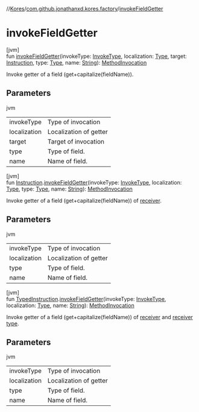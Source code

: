 //[Kores](../../index.md)/[com.github.jonathanxd.kores.factory](index.md)/[invokeFieldGetter](invoke-field-getter.md)

# invokeFieldGetter

[jvm]\
fun [invokeFieldGetter](invoke-field-getter.md)(invokeType: [InvokeType](../com.github.jonathanxd.kores.base/-invoke-type/index.md), localization: [Type](https://docs.oracle.com/javase/8/docs/api/java/lang/reflect/Type.html), target: [Instruction](../com.github.jonathanxd.kores/-instruction/index.md), type: [Type](https://docs.oracle.com/javase/8/docs/api/java/lang/reflect/Type.html), name: [String](https://kotlinlang.org/api/latest/jvm/stdlib/kotlin/-string/index.html)): [MethodInvocation](../com.github.jonathanxd.kores.base/-method-invocation/index.md)

Invoke getter of a field (get+capitalize(fieldName)).

## Parameters

jvm

| | |
|---|---|
| invokeType | Type of invocation |
| localization | Localization of getter |
| target | Target of invocation |
| type | Type of field. |
| name | Name of field. |

[jvm]\
fun [Instruction](../com.github.jonathanxd.kores/-instruction/index.md).[invokeFieldGetter](invoke-field-getter.md)(invokeType: [InvokeType](../com.github.jonathanxd.kores.base/-invoke-type/index.md), localization: [Type](https://docs.oracle.com/javase/8/docs/api/java/lang/reflect/Type.html), type: [Type](https://docs.oracle.com/javase/8/docs/api/java/lang/reflect/Type.html), name: [String](https://kotlinlang.org/api/latest/jvm/stdlib/kotlin/-string/index.html)): [MethodInvocation](../com.github.jonathanxd.kores.base/-method-invocation/index.md)

Invoke getter of a field (get+capitalize(fieldName)) of [receiver](../com.github.jonathanxd.kores/-instruction/index.md).

## Parameters

jvm

| | |
|---|---|
| invokeType | Type of invocation |
| localization | Localization of getter |
| type | Type of field. |
| name | Name of field. |

[jvm]\
fun [TypedInstruction](../com.github.jonathanxd.kores.base/-typed-instruction/index.md).[invokeFieldGetter](invoke-field-getter.md)(invokeType: [InvokeType](../com.github.jonathanxd.kores.base/-invoke-type/index.md), localization: [Type](https://docs.oracle.com/javase/8/docs/api/java/lang/reflect/Type.html), name: [String](https://kotlinlang.org/api/latest/jvm/stdlib/kotlin/-string/index.html)): [MethodInvocation](../com.github.jonathanxd.kores.base/-method-invocation/index.md)

Invoke getter of a field (get+capitalize(fieldName)) of [receiver](../com.github.jonathanxd.kores.base/-typed-instruction/index.md) and [receiver type](../com.github.jonathanxd.kores.base/-typed-instruction/index.md#1756091193%2FProperties%2F-1216412040).

## Parameters

jvm

| | |
|---|---|
| invokeType | Type of invocation |
| localization | Localization of getter |
| type | Type of field. |
| name | Name of field. |
